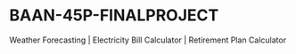 # BAAN-45P-FINALPROJECT
Weather Forecasting | Electricity Bill Calculator | Retirement Plan Calculator
